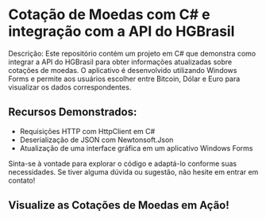 # Cotação de Moedas com C# e integração com a API do HGBrasil

Descrição:
Este repositório contém um projeto em C# que demonstra como integrar a API do HGBrasil para obter informações atualizadas sobre cotações de moedas. O aplicativo é desenvolvido utilizando Windows Forms e permite aos usuários escolher entre Bitcoin, Dólar e Euro para visualizar os dados correspondentes.
## Recursos Demonstrados:

* Requisições HTTP com HttpClient em C# <br>
* Deserialização de JSON com Newtonsoft.Json <br>
* Atualização de uma interface gráfica em um aplicativo Windows Forms <br>

Sinta-se à vontade para explorar o código e adaptá-lo conforme suas necessidades. Se tiver alguma dúvida ou sugestão, não hesite em entrar em contato!

## Visualize as Cotações de Moedas em Ação!


